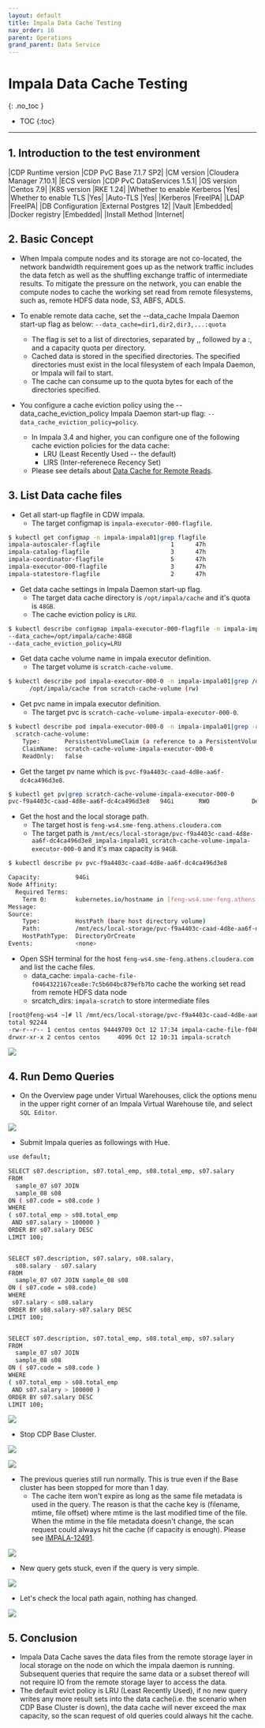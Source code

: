 ```yaml
---
layout: default
title: Impala Data Cache Testing
nav_order: 16
parent: Operations
grand_parent: Data Service
---
```


# Impala Data Cache Testing
{: .no_toc }

- TOC
{:toc}

---

## 1. Introduction to the test environment

|CDP Runtime version |CDP PvC Base 7.1.7 SP2|
|CM version |Cloudera Manager 7.10.1|
|ECS version |CDP PvC DataServices 1.5.1|
|OS version |Centos 7.9|
|K8S version |RKE 1.24|
|Whether to enable Kerberos |Yes|
|Whether to enable TLS |Yes|
|Auto-TLS |Yes|
|Kerberos |FreeIPA|
|LDAP |FreeIPA|
|DB Configuration |External Postgres 12|
|Vault |Embedded|
|Docker registry |Embedded|
|Install Method |Internet|

## 2. Basic Concept

- When Impala compute nodes and its storage are not co-located, the network bandwidth requirement goes up as the network traffic includes the data fetch as well as the shuffling exchange traffic of intermediate results. To mitigate the pressure on the network, you can enable the compute nodes to cache the working set read from remote filesystems, such as, remote HDFS data node, S3, ABFS, ADLS.

- To enable remote data cache, set the --data_cache Impala Daemon start-up flag as below: `--data_cache=dir1,dir2,dir3,...:quota`
    - The flag is set to a list of directories, separated by ,, followed by a :, and a capacity quota per directory.
    - Cached data is stored in the specified directories. The specified directories must exist in the local filesystem of each Impala Daemon, or Impala will fail to start.
    - The cache can consume up to the quota bytes for each of the directories specified.

- You configure a cache eviction policy using the --data_cache_eviction_policy Impala Daemon start-up flag: `--data_cache_eviction_policy=policy`.
    - In Impala 3.4 and higher, you can configure one of the following cache eviction policies for the data cache:
        - LRU (Least Recently Used -- the default)
        - LIRS (Inter-referenece Recency Set)
    - Please see details about [Data Cache for Remote Reads](https://impala.apache.org/docs/build/html/topics/impala_data_cache.html).

## 3. List Data cache files

- Get all start-up flagfile in CDW impala.
    - The target configmap is `impala-executor-000-flagfile`.

```bash
$ kubectl get configmap -n impala-impala01|grep flagfile
impala-autoscaler-flagfile                    1      47h
impala-catalog-flagfile                       3      47h
impala-coordinator-flagfile                   5      47h
impala-executor-000-flagfile                  3      47h
impala-statestore-flagfile                    2      47h
```

- Get data cache settings in Impala Daemon start-up flag.
    - The target data cache directory is `/opt/impala/cache` and it's quota is `48GB`.
    - The cache eviction policy is `LRU`.

```bash
$ kubectl describe configmap impala-executor-000-flagfile -n impala-impala01 |grep data_cache
--data_cache=/opt/impala/cache:48GB
--data_cache_eviction_policy=LRU
```

- Get data cache volume name in impala executor definition.
    - The target volume is `scratch-cache-volume`.

```bash
$ kubectl describe pod impala-executor-000-0 -n impala-impala01|grep /opt/impala/cache
      /opt/impala/cache from scratch-cache-volume (rw)
```

- Get pvc name in impala executor definition.
    - The target pvc is `scratch-cache-volume-impala-executor-000-0`.

```bash
$ kubectl describe pod impala-executor-000-0 -n impala-impala01|grep -A3 scratch-cache-volume:
  scratch-cache-volume:
    Type:       PersistentVolumeClaim (a reference to a PersistentVolumeClaim in the same namespace)
    ClaimName:  scratch-cache-volume-impala-executor-000-0
    ReadOnly:   false
```

- Get the target pv name which is `pvc-f9a4403c-caad-4d8e-aa6f-dc4ca496d3e8`.

```bash
$ kubectl get pv|grep scratch-cache-volume-impala-executor-000-0
pvc-f9a4403c-caad-4d8e-aa6f-dc4ca496d3e8   94Gi       RWO            Delete           Bound    impala-impala01/scratch-cache-volume-impala-executor-000-0                                                              local-path              47h
```

- Get the host and the local storage path.
    - The target host is `feng-ws4.sme-feng.athens.cloudera.com`
    - The target path is `/mnt/ecs/local-storage/pvc-f9a4403c-caad-4d8e-aa6f-dc4ca496d3e8_impala-impala01_scratch-cache-volume-impala-executor-000-0` and it's max capacity is `94GB`.

```bash
$ kubectl describe pv pvc-f9a4403c-caad-4d8e-aa6f-dc4ca496d3e8

Capacity:          94Gi
Node Affinity:
  Required Terms:
    Term 0:        kubernetes.io/hostname in [feng-ws4.sme-feng.athens.cloudera.com]
Message:
Source:
    Type:          HostPath (bare host directory volume)
    Path:          /mnt/ecs/local-storage/pvc-f9a4403c-caad-4d8e-aa6f-dc4ca496d3e8_impala-impala01_scratch-cache-volume-impala-executor-000-0
    HostPathType:  DirectoryOrCreate
Events:            <none>
```

- Open SSH terminal for the host `feng-ws4.sme-feng.athens.cloudera.com` and list the cache files.
    - data_cache: `impala-cache-file-f0464322167cea8e:7c5b604bc879efb7`to cache the working set read from remote HDFS data node
    - srcatch_dirs: `impala-scratch` to store intermediate files

```bash
[root@feng-ws4 ~]# ll /mnt/ecs/local-storage/pvc-f9a4403c-caad-4d8e-aa6f-dc4ca496d3e8_impala-impala01_scratch-cache-volume-impala-executor-000-0
total 92244
-rw-r--r-- 1 centos centos 94449709 Oct 12 17:34 impala-cache-file-f0464322167cea8e:7c5b604bc879efb7
drwxr-xr-x 2 centos centos     4096 Oct 12 10:31 impala-scratch
```

![](../../assets/images/ds/datacache01.png)


## 4. Run Demo Queries

- On the Overview page under Virtual Warehouses, click the options menu in the upper right corner of an Impala Virtual Warehouse tile, and select `SQL Editor`.

![](../../assets/images/ds/datacache02.png)

- Submit Impala queries as followings with Hue.

```bash
use default;

SELECT s07.description, s07.total_emp, s08.total_emp, s07.salary
FROM
  sample_07 s07 JOIN 
  sample_08 s08
ON ( s07.code = s08.code )
WHERE
( s07.total_emp > s08.total_emp
 AND s07.salary > 100000 )
ORDER BY s07.salary DESC
LIMIT 100;


SELECT s07.description, s07.salary, s08.salary,
  s08.salary - s07.salary
FROM
  sample_07 s07 JOIN sample_08 s08
ON ( s07.code = s08.code)
WHERE
 s07.salary < s08.salary
ORDER BY s08.salary-s07.salary DESC
LIMIT 100;


SELECT s07.description, s07.total_emp, s08.total_emp, s07.salary
FROM
  sample_07 s07 JOIN 
  sample_08 s08
ON ( s07.code = s08.code )
WHERE
( s07.total_emp > s08.total_emp
 AND s07.salary > 100000 )
ORDER BY s07.salary DESC
LIMIT 100;
```

![](../../assets/images/ds/datacache03.png)

- Stop CDP Base Cluster.

![](../../assets/images/ds/datacache04.png)

![](../../assets/images/ds/datacache05.png)

- The previous queries still run normally. This is true even if the Base cluster has been stopped for more than 1 day.
    - The cache item won't expire as long as the same file metadata is used in the query. The reason is that the cache key is (filename, mtime, file offset) where mtime is the last modified time of the file. When the mtime in the file metadata doesn't change, the scan request could always hit the cache (if capacity is enough). Please see [IMPALA-12491](https://issues.apache.org/jira/browse/IMPALA-12491).

![](../../assets/images/ds/datacache06.png)

- New query gets stuck, even if the query is very simple. 

![](../../assets/images/ds/datacache07.png)

- Let's check the local path again, nothing has changed.

![](../../assets/images/ds/datacache08.png)

## 5. Conclusion

- Impala Data Cache saves the data files from the remote storage layer in local storage on the node on which the impala daemon is running. Subsequent queries that require the same data or a subset thereof will not require IO from the remote storage layer to access the data. 
- The default evict policy is LRU (Least Recently Used), if no new query writes any more result sets into the data cache(i.e. the scenario when CDP Base Cluster is down), the data cache will never exceed the max capacity, so the scan request of old queries could always hit the cache.